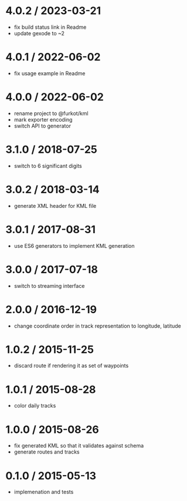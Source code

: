 
4.0.2 / 2023-03-21
==================

 * fix build status link in Readme
 * update gexode to ~2

4.0.1 / 2022-06-02
==================

 * fix usage example in Readme

4.0.0 / 2022-06-02
==================

 * rename project to @furkot/kml
 * mark exporter encoding
 * switch API to generator

3.1.0 / 2018-07-25
==================

 * switch to 6 significant digits

3.0.2 / 2018-03-14
==================

 * generate XML header for KML file

3.0.1 / 2017-08-31
==================

 * use ES6 generators to implement KML generation

3.0.0 / 2017-07-18
==================

 * switch to streaming interface

2.0.0 / 2016-12-19
==================

 * change coordinate order in track representation to longitude, latitude

1.0.2 / 2015-11-25
==================

 * discard route if rendering it as set of waypoints

1.0.1 / 2015-08-28
==================

 * color daily tracks

1.0.0 / 2015-08-26
==================

 * fix generated KML so that it validates against schema
 * generate routes and tracks

0.1.0 / 2015-05-13
==================

 * implemenation and tests
